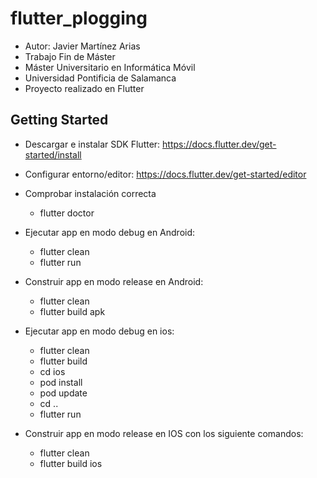# flutter_plogging

- Autor: Javier Martínez Arias
- Trabajo Fin de Máster 
- Máster Universitario en Informática Móvil
- Universidad Pontificia de Salamanca
- Proyecto realizado en Flutter

## Getting Started

- Descargar e instalar SDK Flutter: https://docs.flutter.dev/get-started/install
- Configurar entorno/editor: https://docs.flutter.dev/get-started/editor 
- Comprobar instalación correcta
	- flutter doctor
	
- Ejecutar app en modo debug en Android:
	- flutter clean
	- flutter run
- Construir app en modo release en Android:
	- flutter clean
	- flutter build apk
- Ejecutar app en modo debug en ios:
	- flutter clean
	- flutter build
	- cd ios
	- pod install
	- pod update
	- cd ..
	- flutter run
- Construir app en modo release en IOS con los siguiente comandos:
	- flutter clean
	- flutter build ios